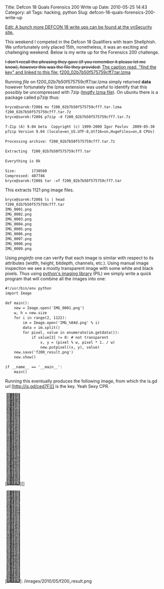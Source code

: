 Title: Defcon 18 Quals Forensics 200 Write up
Date: 2010-05-25 14:43
Category: all
Tags: hacking, python
Slug: defcon-18-quals-forensics-200-write-up

<ins>Edit: A bunch more DEFCON 18 write ups can be found at the
[vnSecurity site][].</ins>

This weekend I competed in the Defcon 18 Qualifiers with team
Shellphish. We unfortunately only placed 15th, nonetheless, it was an
exciting and challenging weekend. Below is my write up for the Forensics
200 challenge.

<del>I don't recall the phrasing they gave (if you remember it please let
me know), however this was the file they provided:</del>
<ins datetime="2010-05-26T03:34:43+00:00">The caption read, "find the
key" and linked to this file:</ins>
[f200\_02b7b50f575759cff7.tar.lzma][]

Running *file* on f200\_02b7b50f575759cff7.tar.lzma simply returned
**data** however fortunately the lzma extension was useful to identify
that this possibly be uncompressed with 7zip ([lmgtfy lzma file][]). On
ubuntu there is a package called p7zip thus:

~~~~ {lang="bash"}
bryce@sarek:f200$ mv f200_02b7b50f575759cff7.tar.lzma f200_02b7b50f575759cff7.tar.7z
bryce@sarek:f200$ p7zip -d f200_02b7b50f575759cff7.tar.7z

7-Zip (A) 9.04 beta  Copyright (c) 1999-2009 Igor Pavlov  2009-05-30
p7zip Version 9.04 (locale=en_US.UTF-8,Utf16=on,HugeFiles=on,8 CPUs)

Processing archive: f200_02b7b50f575759cff7.tar.7z

Extracting  f200_02b7b50f575759cff7.tar

Everything is Ok

Size:       1730560
Compressed: 487746
bryce@sarek:f200$ tar -xf f200_02b7b50f575759cff7.tar
~~~~

This extracts 1121 png image files.

~~~~ {lang="bash"}
bryce@sarek:f200$ ls | head
f200_02b7b50f575759cff7.tar
IMG_0001.png
IMG_0002.png
IMG_0003.png
IMG_0004.png
IMG_0005.png
IMG_0006.png
IMG_0007.png
IMG_0008.png
IMG_0009.png
~~~~

Using *pnginfo* one can verify that each image is similar with respect
to its attributes (width, height, bitdepth, channels, etc.). Using
manual image inspection we see a mostly transparent image with some
white and black pixels. Thus using [python's imaging library][] (PIL) we
simply write a quick program that will combine all the images into one:

~~~~ {lang="python" line="1"}
#!/usr/bin/env python
import Image

def main():
    new = Image.open('IMG_0001.png')
    w, h = new.size
    for i in range(2, 1122):
        im = Image.open('IMG_%04d.png' % i)
        data = im.split()
        for pixel, value in enumerate(im.getdata()):
            if value[3] != 0: # not transparent
                x, y = (pixel % w, pixel * 1. / w)
                new.putpixel((x, y), value)
    new.save('f200_result.png')
    new.show()

if __name__ == '__main__':
    main()
~~~~

Running this eventually produces the following image, from which the
is.gd url [http://is.gd/ced7F][] is the key. Yeah Sexy CPR.

[![Defcon 18 Forensics 200 Result][]][]

  [vnSecurity site]: http://www.vnsecurity.net/2010/05/defcon-18-quals-writeups-collection/
  [f200\_02b7b50f575759cff7.tar.lzma]: http://cs.ucsb.edu/~bboe/public/bin/f200_02b7b50f575759cff7.tar
  [lmgtfy lzma file]: http://lmgtfy.com/?q=lzma+file&l=1
  [python's imaging library]: http://www.pythonware.com/products/pil/
  [http://is.gd/ced7F]: http://is.gd/ced7F
  [Defcon 18 Forensics 200 Result]: /images/2010/05/f200_result-43x300.png
    "Defcon 18 Forensics 200 Result"
  [![Defcon 18 Forensics 200 Result][]]: /images/2010/05/f200_result.png
